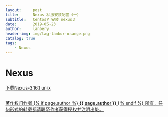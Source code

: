 ```yaml
---
layout:     post
title:      Nexus 私服安装配置（一）
subtitle:   Centos7 安装 nexus3
date:       2019-05-23
author:     lanbery
header-img: img/tag-lambor-orange.png
catalog: true
tags:
    - Nexus	
---
```


# Nexus

<a href="https://sonatype-download.global.ssl.fastly.net/repository/repositoryManager/3/nexus-3.16.1-02-unix.tar.gz" >
下载Nexus-3.16.1 unix
</a>

<html>
<p class="section-indent">
</p>
<img src="">
<p class="section-indent">
</p>
<img src="">

<div class="col-lg-8 col-lg-offset-3 col-md-10 col-md-offset-1">
	<div class="pull-right">
		<a href="https://lanbery.github.io/about" target="self" class="copyright-link">
			著作权归作者
			{% if page.author %}
<strong>{{ page.author }}</strong>
			{% endif %}
			所有，任何形式的转载都请联系作者获得授权并注明出处。
		</a>
	</div>
</div>
</html>